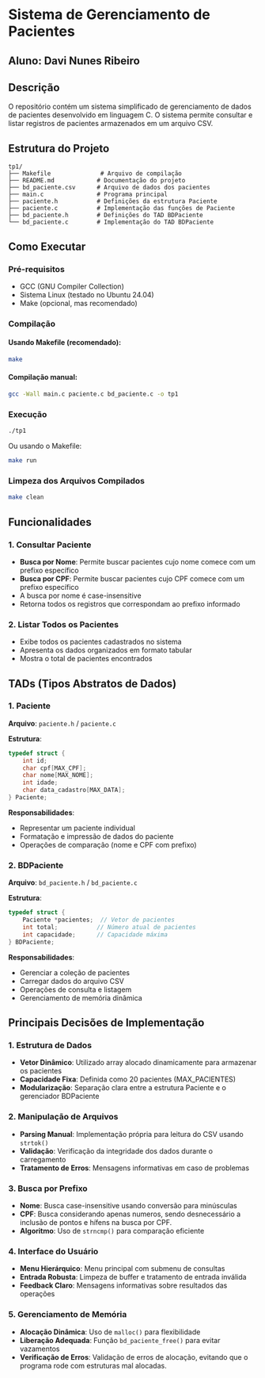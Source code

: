 # Sistema de Gerenciamento de Pacientes

## Aluno: Davi Nunes Ribeiro

## Descrição

O repositório contém um sistema simplificado de gerenciamento de dados de pacientes desenvolvido em linguagem C. O sistema permite consultar e listar registros de pacientes armazenados em um arquivo CSV.

## Estrutura do Projeto

```
tp1/
├── Makefile              # Arquivo de compilação
├── README.md            # Documentação do projeto
├── bd_paciente.csv      # Arquivo de dados dos pacientes
├── main.c               # Programa principal
├── paciente.h           # Definições da estrutura Paciente
├── paciente.c           # Implementação das funções de Paciente
├── bd_paciente.h        # Definições do TAD BDPaciente
└── bd_paciente.c        # Implementação do TAD BDPaciente
```

## Como Executar

### Pré-requisitos
- GCC (GNU Compiler Collection)
- Sistema Linux (testado no Ubuntu 24.04)
- Make (opcional, mas recomendado)

### Compilação

#### Usando Makefile (recomendado):
```bash
make
```

#### Compilação manual:
```bash
gcc -Wall main.c paciente.c bd_paciente.c -o tp1
```

### Execução
```bash
./tp1
```

Ou usando o Makefile:
```bash
make run
```

### Limpeza dos Arquivos Compilados
```bash
make clean
```

## Funcionalidades

### 1. Consultar Paciente
- **Busca por Nome**: Permite buscar pacientes cujo nome comece com um prefixo específico
- **Busca por CPF**: Permite buscar pacientes cujo CPF comece com um prefixo específico
- A busca por nome é case-insensitive
- Retorna todos os registros que correspondam ao prefixo informado

### 2. Listar Todos os Pacientes
- Exibe todos os pacientes cadastrados no sistema
- Apresenta os dados organizados em formato tabular
- Mostra o total de pacientes encontrados

## TADs (Tipos Abstratos de Dados)

### 1. Paciente
**Arquivo**: `paciente.h` / `paciente.c`

**Estrutura**:
```c
typedef struct {
    int id;
    char cpf[MAX_CPF];
    char nome[MAX_NOME];
    int idade;
    char data_cadastro[MAX_DATA];
} Paciente;
```

**Responsabilidades**:
- Representar um paciente individual
- Formatação e impressão de dados do paciente
- Operações de comparação (nome e CPF com prefixo)

### 2. BDPaciente
**Arquivo**: `bd_paciente.h` / `bd_paciente.c`

**Estrutura**:
```c
typedef struct {
    Paciente *pacientes;  // Vetor de pacientes
    int total;           // Número atual de pacientes
    int capacidade;      // Capacidade máxima
} BDPaciente;
```

**Responsabilidades**:
- Gerenciar a coleção de pacientes
- Carregar dados do arquivo CSV
- Operações de consulta e listagem
- Gerenciamento de memória dinâmica

## Principais Decisões de Implementação

### 1. Estrutura de Dados
- **Vetor Dinâmico**: Utilizado array alocado dinamicamente para armazenar os pacientes
- **Capacidade Fixa**: Definida como 20 pacientes (MAX_PACIENTES)
- **Modularização**: Separação clara entre a estrutura Paciente e o gerenciador BDPaciente

### 2. Manipulação de Arquivos
- **Parsing Manual**: Implementação própria para leitura do CSV usando `strtok()`
- **Validação**: Verificação da integridade dos dados durante o carregamento
- **Tratamento de Erros**: Mensagens informativas em caso de problemas

### 3. Busca por Prefixo
- **Nome**: Busca case-insensitive usando conversão para minúsculas
- **CPF**: Busca considerando apenas numeros, sendo desnecessário a inclusão de pontos e hífens na busca por CPF.
- **Algoritmo**: Uso de `strncmp()` para comparação eficiente

### 4. Interface do Usuário
- **Menu Hierárquico**: Menu principal com submenu de consultas
- **Entrada Robusta**: Limpeza de buffer e tratamento de entrada inválida
- **Feedback Claro**: Mensagens informativas sobre resultados das operações

### 5. Gerenciamento de Memória
- **Alocação Dinâmica**: Uso de `malloc()` para flexibilidade
- **Liberação Adequada**: Função `bd_paciente_free()` para evitar vazamentos
- **Verificação de Erros**: Validação de erros de alocação, evitando que o programa rode com estruturas mal alocadas.
